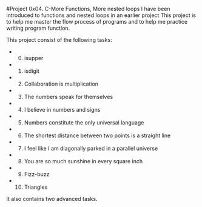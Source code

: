 #Project 0x04. C-More Functions, More nested loops
I have been introduced to functions and nested loops in an earlier project 
This project is to help me master the flow process of programs and to help 
me practice writing program function.

This project consist of the following tasks:
- 0. isupper
- 1. isdigit
- 2. Collaboration is multiplication
- 3. The numbers speak for themselves
- 4. I believe in numbers and signs
- 5. Numbers constitute the only universal language
- 6. The shortest distance between two points is a straight line
- 7. I feel like I am diagonally parked in a parallel universe
- 8. You are so much sunshine in every square inch
- 9. Fizz-buzz
- 10. Triangles

It also contains two advanced tasks. 
